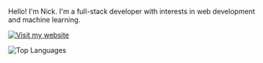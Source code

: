 Hello! I'm Nick. I'm a full-stack developer with interests in web development and machine learning.

[![Visit my website](https://img.shields.io/badge/Check_out_my_website-blue?style=for-the-badge)](https://nickcordy.com)

![Top Languages](https://github-readme-stats.vercel.app/api/top-langs/?username=NickCordy&layout=compact&theme=radical)

